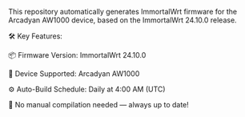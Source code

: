 This repository automatically generates ImmortalWrt firmware for the Arcadyan AW1000 device, based on the ImmortalWrt 24.10.0 release.

🛠️ Key Features:

📦 Firmware Version: ImmortalWrt 24.10.0

📡 Device Supported: Arcadyan AW1000

⚙️ Auto-Build Schedule: Daily at 4:00 AM (UTC)

🔄 No manual compilation needed — always up to date!

